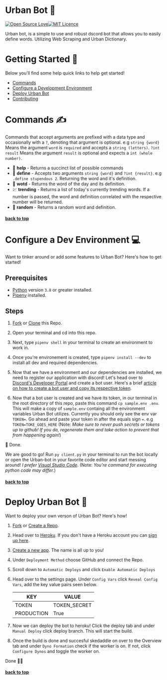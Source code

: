 # **Urban Bot** 🤖

[![Open Source Love](https://badges.frapsoft.com/os/v1/open-source.png?v=103)](https://github.com/fractured2k/bjorn-bot/#contributing-)[![MIT Licence](https://badges.frapsoft.com/os/mit/mit.png?v=103)](https://opensource.org/licenses/mit-license.php)

Urban bot, is a simple to use and robust dscord bot that allows you to easily define words. Utilizing Web Scraping and Urban Dictionary.

# Getting Started 👋

Below you'll find some help quick links to help get started!

-   [Commands](#commands-✍)
-   [Configure a Development Environment](#configure-a-dev-environment-💻)
-   [Deploy Urban Bot](#deploy-urban-bot-🚀)
-   [Contributing](#contributing-✨)

# Commands ✍

Commands that accept arguments are prefixed with a data type and occasionally with a `?`, denoting that argument is optional. e.g `string {word}` Means the argument `word` is `required` and accepts a `string (letters)`. `?int result` Means the argument `result` is optional and expects a `int (whole number)`.

-   📖 **help** - Returns a succinct list of possible commands
-   📙 **define** - Accepts two arguments `string {word}` and `?int {result}`. e.g `.define stupendous 2`. Returning the word and it's definition.
-   📅 **wotd** - Returns the word of the day and its definition.
-   💹 **trending** - Returns a list of today's currently trending words. If a number is passed, the word and definition correlated with the respective number will be returned.
-   🎲 **random** - Returns a random word and definition.

#### [back to top](#urban-bot-🤖)

# Configure a Dev Environment 💻

Want to tinker around or add some features to Urban Bot? Here's how to get started!

## Prerequisites

-   [Python](https://www.python.org/downloads/) version `3.8` or greater installed.
-   [Pipenv](https://thoughtbot.com/blog/how-to-manage-your-python-projects-with-pipenv) installed.

## Steps

1. [Fork](https://help.github.com/en/github/getting-started-with-github/fork-a-repo) or [Clone](https://help.github.com/en/github/creating-cloning-and-archiving-repositories/cloning-a-repository) this Repo.

2. Open your terminal and cd into this repo.

3. Next, type `pipenv shell` in your terminal to create an environment to work in.

4. Once you're environement is created, type `pipenv install --dev` to install all dev and required dependencies.

5. Now that we have a environment and our dependencies are installed, we need to register our application with discord! Let's head over to [Discord's Developer Portal](https://discord.com/developers/applications) and create a bot user. Here's a brief [article on how to create a bot user and copy its respective token](https://www.writebots.com/discord-bot-token/).

6. Now that a bot user is created and we have its token, in our terminal in the root directory of this repo, paste this command `cp sample.env .env`. This will make a copy of `sample.env` containg all the environment variables Urban Bot utilizes. Currently you should only see the env var `TOKEN=`. Go ahead and paste your token in after the equals sign `=`. e.g `TOKEN=TOKE_GOES_HERE` (Note: _Make sure to never push secrets or tokens up to github! If you do, regenerate them and take action to prevent that from happening again!_)

🎉 Done.

We are good to go! Run `py client.py` in your terminal to run the bot locally or open the Urban-bot in your favorite code editor and start messing around! _I prefer [Visual Studio Code](https://code.visualstudio.com/)._ (Note: _You're command for executing python code may differ._)

#### [back to top](#urban-bot-🤖)

# Deploy Urban Bot 🚀

Want to deploy your own verson of Urban Bot? Here's how!

1. [Fork](https://help.github.com/en/github/getting-started-with-github/fork-a-repo) or [Create a Repo](https://help.github.com/en/github/importing-your-projects-to-github/adding-an-existing-project-to-github-using-the-command-line).

2. Head over to [Heroku](https://www.heroku.com/). If you don't have a Heroku account you can [sign up here](https://signup.heroku.com/).

3. [Create a new app](https://dashboard.heroku.com/new-app). The name is all up to you!

4. Under `Deployment Method` choose GitHub and connect the Repo.

5. Scroll down to `Automatic Deploys` and click `Enable Automatic Deploys`

6. Head over to the settings page. Under `Config Vars` click `Reveal Config Vars`, add the key value pairs seen below.

    | KEY        | VALUE        |
    | ---------- | ------------ |
    | TOKEN      | TOKEN_SECRET |
    | PRODUCTION | True         |

7. Now we can deploy the bot to heroku! Click the deploy tab and under `Manual Deploy` click deploy branch. This will start the build.

8. Once the build is done and succesful skedaddle on over to the Overview tab and under `Dyno Formation` check if the worker is on. If not, click `Configure Dynos` and toggle the worker on.

Done 🎉🥳

#### [back to top](#urban-bot-🤖)
